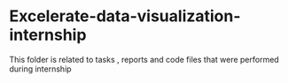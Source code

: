 # Excelerate-data-visualization-internship
This folder is related to tasks , reports and code files that were performed during internship

